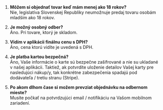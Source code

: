 1. **Môžem si objednať tovar keď mám menej ako 18 rokov?**  
Nie, legislatíva Slovenskej Republiky neumožnuje predaj tovaru osobám mladším ako 18 rokov.

2. **Je možný osobný odber?**  
Áno. Pri tovare, ktorý je skladom.

3. **Vidím v aplikácii finálnu cenu s DPH?**  
Áno, cena ktorú vidíte je uvedená s DPH.

4. **Je platba kartou bezpečná?**  
Áno, Vaše informácie o karte sú bezpečne zašifrované a nie su ukladané v našej aplikácii. Taktiež, ak potvrdíte uloženie detailov Vašej karty pre nasledujúci nákup/y, tak konkrétne zabezpečenia spadajú pod dodávateľa / tretiu stranu (Stripe).

5. **Po akom dlhom čase si možem prevziat objednávku na odbernom mieste?**  
Musíte počkať na potvrdzujúci email / notifikáciu na Vašom mobilnom zariadení.
